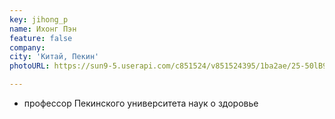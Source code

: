 ```yaml
---
key: jihong_p
name: Ихонг Пэн
feature: false
company: 
city: 'Китай, Пекин'
photoURL: https://sun9-5.userapi.com/c851524/v851524395/1ba2ae/25-50lB9T3U.jpg

---
```

- профессор Пекинского университета наук о здоровье